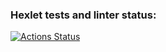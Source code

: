 ### Hexlet tests and linter status:
[![Actions Status](https://github.com/IgorBespalov/fullstack-javascript-project-44/workflows/hexlet-check/badge.svg)](https://github.com/IgorBespalov/fullstack-javascript-project-44/actions)